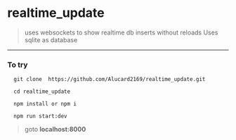 # realtime_update

> uses websockets to show realtime db inserts without reloads
> Uses sqlite as database

--- 

### To try 

```
  git clone  https://github.com/Alucard2169/realtime_update.git

  cd realtime_update

  npm install or npm i

  npm run start:dev

```

> goto **localhost:8000**
 
